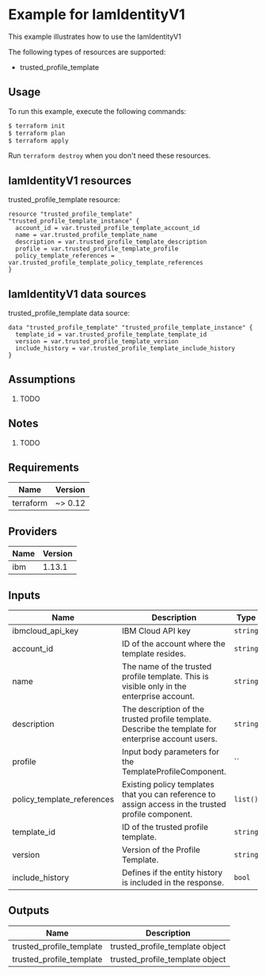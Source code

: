 # Example for IamIdentityV1

This example illustrates how to use the IamIdentityV1

The following types of resources are supported:

* trusted_profile_template

## Usage

To run this example, execute the following commands:

```bash
$ terraform init
$ terraform plan
$ terraform apply
```

Run `terraform destroy` when you don't need these resources.


## IamIdentityV1 resources

trusted_profile_template resource:

```hcl
resource "trusted_profile_template" "trusted_profile_template_instance" {
  account_id = var.trusted_profile_template_account_id
  name = var.trusted_profile_template_name
  description = var.trusted_profile_template_description
  profile = var.trusted_profile_template_profile
  policy_template_references = var.trusted_profile_template_policy_template_references
}
```

## IamIdentityV1 data sources

trusted_profile_template data source:

```hcl
data "trusted_profile_template" "trusted_profile_template_instance" {
  template_id = var.trusted_profile_template_template_id
  version = var.trusted_profile_template_version
  include_history = var.trusted_profile_template_include_history
}
```

## Assumptions

1. TODO

## Notes

1. TODO

## Requirements

| Name | Version |
|------|---------|
| terraform | ~> 0.12 |

## Providers

| Name | Version |
|------|---------|
| ibm | 1.13.1 |

## Inputs

| Name | Description | Type | Required |
|------|-------------|------|---------|
| ibmcloud\_api\_key | IBM Cloud API key | `string` | true |
| account_id | ID of the account where the template resides. | `string` | false |
| name | The name of the trusted profile template. This is visible only in the enterprise account. | `string` | false |
| description | The description of the trusted profile template. Describe the template for enterprise account users. | `string` | false |
| profile | Input body parameters for the TemplateProfileComponent. | `` | false |
| policy_template_references | Existing policy templates that you can reference to assign access in the trusted profile component. | `list()` | false |
| template_id | ID of the trusted profile template. | `string` | true |
| version | Version of the Profile Template. | `string` | true |
| include_history | Defines if the entity history is included in the response. | `bool` | false |

## Outputs

| Name | Description |
|------|-------------|
| trusted_profile_template | trusted_profile_template object |
| trusted_profile_template | trusted_profile_template object |
